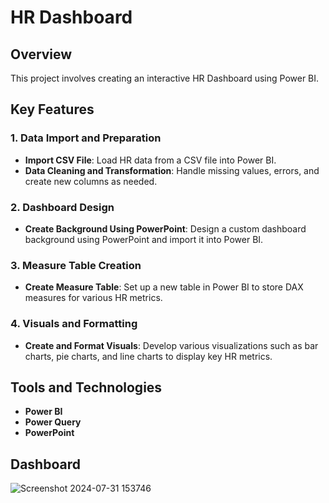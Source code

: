 # HR Dashboard

## Overview

This project involves creating an interactive HR Dashboard using Power BI. 
## Key Features

### 1. Data Import and Preparation
- **Import CSV File**: Load HR data from a CSV file into Power BI.
- **Data Cleaning and Transformation**: Handle missing values, errors, and create new columns as needed.

### 2. Dashboard Design
- **Create Background Using PowerPoint**: Design a custom dashboard background using PowerPoint and import it into Power BI.

### 3. Measure Table Creation
- **Create Measure Table**: Set up a new table in Power BI to store DAX measures for various HR metrics.

### 4. Visuals and Formatting
- **Create and Format Visuals**: Develop various visualizations such as bar charts, pie charts, and line charts to display key HR metrics.

## **Tools and Technologies**
- **Power BI**
- **Power Query**
- **PowerPoint**

## **Dashboard** 
![Screenshot 2024-07-31 153746](https://github.com/user-attachments/assets/aadf6040-d98e-4ba0-863d-dece86962bbb)

